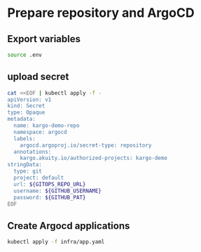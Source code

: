 # Prepare repository and ArgoCD

## Export variables

```zsh
source .env
```

## upload secret

```zsh
cat <<EOF | kubectl apply -f -
apiVersion: v1
kind: Secret
type: Opaque
metadata:
  name: kargo-demo-repo
  namespace: argocd
  labels:
    argocd.argoproj.io/secret-type: repository
  annotations:
    kargo.akuity.io/authorized-projects: kargo-demo
stringData:
  type: git
  project: default
  url: ${GITOPS_REPO_URL}
  username: ${GITHUB_USERNAME}
  password: ${GITHUB_PAT}
EOF
```

## Create Argocd applications

```zsh
kubectl apply -f infra/app.yaml
```

